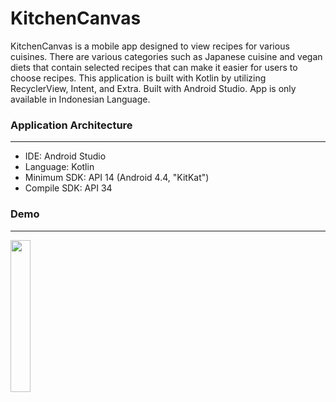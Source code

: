# KitchenCanvas  

KitchenCanvas is a mobile app designed to view recipes for various cuisines. There are various categories such as Japanese cuisine and vegan diets that contain selected recipes that can make it easier for users to choose recipes. This application is built with Kotlin by utilizing RecyclerView, Intent, and Extra. Built with Android Studio. App is only available in Indonesian Language.

### Application Architecture
---
- IDE: Android Studio
- Language: Kotlin
- Minimum SDK: API 14 (Android 4.4, "KitKat")
- Compile SDK: API 34

### Demo
---
<img src="https://github.com/zask45/KitchenCanvas-App/assets/117462539/42942c66-db33-4e44-adb3-803fb88d3f97" width="25%">









 
 

